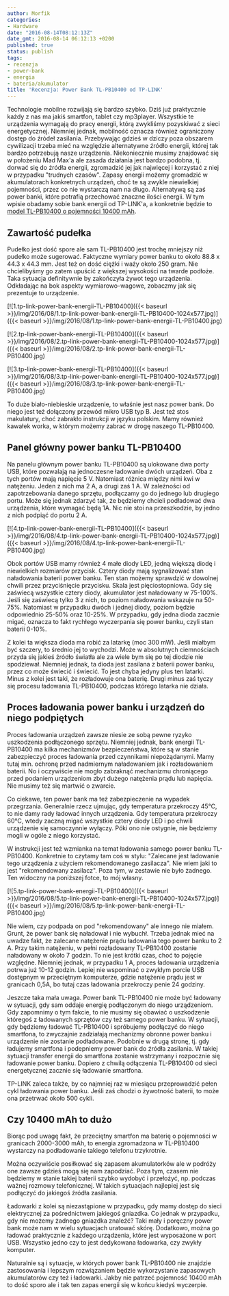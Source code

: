 ```yaml
---
author: Morfik
categories:
- Hardware
date: "2016-08-14T08:12:13Z"
date_gmt: 2016-08-14 06:12:13 +0200
published: true
status: publish
tags:
- recenzja
- power-bank
- energia
- bateria/akumulator
title: 'Recenzja: Power Bank TL-PB10400 od TP-LINK'
---
```


Technologie mobilne rozwijają się bardzo szybko. Dziś już praktycznie każdy z nas ma jakiś smartfon,
tablet czy mp3player. Wszystkie te urządzenia wymagają do pracy energii, którą zwykliśmy pozyskiwać
z sieci energetycznej. Niemniej jednak, mobilność oznacza również ograniczony dostęp do źródeł
zasilania. Przebywając gdzieś w dziczy poza obszarem cywilizacji trzeba mieć na względzie
alternatywne źródło energii, której tak bardzo potrzebują nasze urządzenia. Niekoniecznie musimy
znajdować się w położeniu Mad Max'a ale zasada działania jest bardzo podobna, tj. dorwać się do
źródła energii, zgromadzić jej jak najwięcej i korzystać z niej w przypadku "trudnych czasów".
Zapasy energii możemy gromadzić w akumulatorach konkretnych urządzeń, choć te są zwykle niewielkiej
pojemności, przez co nie wystarczą nam na długo. Alternatywą są zaś power banki, które potrafią
przechować znaczne ilości energii. W tym wpisie obadamy sobie bank energii od TP-LINK'a, a
konkretnie będzie to [model TL-PB10400 o pojemności 10400
mAh](http://www.tp-link.com.pl/products/details/TL-PB10400.html).

<!--more-->
## Zawartość pudełka

Pudełko jest dość spore ale sam TL-PB10400 jest trochę mniejszy niż pudełko może sugerować.
Faktyczne wymiary power banku to około 88.8 x 44.3 x 44.3 mm. Jest też on dość ciężki i waży około
250 gram. Nie chcielibyśmy go zatem upuścić z większej wysokości na twarde podłoże. Taka sytuacja
definitywnie by zakończyła żywot tego urządzenia. Odkładając na bok aspekty wymiarowo-wagowe,
zobaczmy jak się prezentuje to
urządzenie.

[![1.tp-link-power-bank-energii-TL-PB10400]({{< baseurl >}}/img/2016/08/1.tp-link-power-bank-energii-TL-PB10400-1024x577.jpg)]({{< baseurl >}}/img/2016/08/1.tp-link-power-bank-energii-TL-PB10400.jpg)

[![2.tp-link-power-bank-energii-TL-PB10400]({{< baseurl >}}/img/2016/08/2.tp-link-power-bank-energii-TL-PB10400-1024x577.jpg)]({{< baseurl >}}/img/2016/08/2.tp-link-power-bank-energii-TL-PB10400.jpg)

[![3.tp-link-power-bank-energii-TL-PB10400]({{< baseurl >}}/img/2016/08/3.tp-link-power-bank-energii-TL-PB10400-1024x577.jpg)]({{< baseurl >}}/img/2016/08/3.tp-link-power-bank-energii-TL-PB10400.jpg)

To duże biało-niebieskie urządzenie, to właśnie jest nasz power bank. Do niego jest też dołączony
przewód mikro USB typ B. Jest też stos makulatury, choć zabrakło instrukcji w języku polskim. Mamy
również kawałek worka, w którym możemy zabrać w drogę naszego TL-PB10400.

## Panel główny power banku TL-PB10400

Na panelu głównym power banku TL-PB10400 są ulokowane dwa porty USB, które pozwalają na jednoczesne
ładowanie dwóch urządzeń. Oba z tych portów mają napięcie 5 V. Natomiast różnica między nimi kwi w
natężeniu. Jeden z nich ma 2 A, a drugi zaś 1 A. W zależności od zapotrzebowania danego sprzętu,
podłączamy go do jednego lub drugiego portu. Może się jednak zdarzyć tak, że będziemy chcieli
podładować dwa urządzenia, które wymagać będą 1A. Nic nie stoi na przeszkodzie, by jedno z nich
podpiąć do portu 2
A.

[![4.tp-link-power-bank-energii-TL-PB10400]({{< baseurl >}}/img/2016/08/4.tp-link-power-bank-energii-TL-PB10400-1024x577.jpg)]({{< baseurl >}}/img/2016/08/4.tp-link-power-bank-energii-TL-PB10400.jpg)

Obok portów USB mamy również 4 małe diody LED, jedną większą diodę i niewielkich rozmiarów przycisk.
Cztery diody mają sygnalizować stan naładowania baterii power banku. Ten stan możemy sprawdzić w
dowolnej chwili przez przyciśnięcie przycisku. Skala jest pięciostopniowa. Gdy się zaświecą
wszystkie cztery diody, akumulator jest naładowany w 75-100%. Jeśli się zaświecą tylko 3 z nich, to
poziom naładowania wskazuje na 50-75%. Natomiast w przypadku dwóch i jednej diody, poziom będzie
odpowiednio 25-50% oraz 10-25%. W przypadku, gdy jedna dioda zacznie migać, oznacza to fakt rychłego
wyczerpania się power banku, czyli stan baterii 0-10%.

Z kolei ta większa dioda ma robić za latarkę (moc 300 mW). Jeśli miałbym być szczery, to średnio jej
to wychodzi. Może w absolutnych ciemnościach przyda się jakieś źródło światła ale za wiele bym się
po tej diodzie nie spodziewał. Niemniej jednak, ta dioda jest zasilana z baterii power banku, przez
co może świecić i świecić. To jest chyba jedyny plus ten latarki. Minus z kolei jest taki, że
rozładowuje ona baterię. Drugi minus zaś tyczy się procesu ładowania TL-PB10400, podczas którego
latarka nie działa.

## Proces ładowania power banku i urządzeń do niego podpiętych

Proces ładowania urządzeń zawsze niesie ze sobą pewne ryzyko uszkodzenia podłączonego sprzętu.
Niemniej jednak, bank energii TL-PB10400 ma kilka mechanizmów bezpieczeństwa, które są w stanie
zabezpieczyć proces ładowania przed czynnikami niepożądanymi. Mamy tutaj min. ochronę przed
nadmiernym naładowaniem jak i rozładowaniem baterii. No i oczywiście nie mogło zabraknąć mechanizmu
chroniącego przed podaniem urządzeniom zbyt dużego natężenia prądu lub napięcia. Nie musimy też się
martwić o zwarcie.

Co ciekawe, ten power bank ma też zabezpieczenie na wypadek przegrzania. Generalnie rzecz ujmując,
gdy temperatura przekroczy 45°C, to nie damy rady ładować innych urządzenia. Gdy temperatura
przekroczy 60°C, wtedy zaczną migać wszystkie cztery diody LED i po chwili urządzenie się
samoczynnie wyłączy. Póki ono nie ostygnie, nie będziemy mogli w ogóle z niego korzystać.

W instrukcji jest też wzmianka na temat ładowania samego power banku TL-PB10400. Konkretnie to
czytamy tam coś w stylu: "Zalecane jest ładowanie tego urządzenia z użyciem rekomendowanego
zasilacza". Nie wiem jaki to jest "rekomendowany zasilacz". Poza tym, w zestawie nie było żadnego.
Ten widoczny na poniższej fotce, to mój
własny.

[![5.tp-link-power-bank-energii-TL-PB10400]({{< baseurl >}}/img/2016/08/5.tp-link-power-bank-energii-TL-PB10400-1024x577.jpg)]({{< baseurl >}}/img/2016/08/5.tp-link-power-bank-energii-TL-PB10400.jpg)

Nie wiem, czy podpada on pod "rekomendowany" ale innego nie miałem. Grunt, że power bank się
naładował i nie wybuchł. Trzeba jednak mieć na uwadze fakt, że zalecane natężenie prądu ładowania
tego power banku to 2 A. Przy takim natężeniu, w pełni rozładowany TL-PB10400 zostanie naładowany w
około 7 godzin. To nie jest krótki czas, choć to pojęcie względne. Niemniej jednak, w przypadku 1 A,
proces ładowania urządzenia potrwa już 10-12 godzin. Lepiej nie wspominać o zwykłym porcie USB
dostępnym w przeciętnym komputerze, gdzie natężenie prądu jest w granicach 0,5A, bo tutaj czas
ładowania przekroczy penie 24 godziny.

Jeszcze taka mała uwaga. Power bank TL-PB10400 nie może być ładowany w sytuacji, gdy sam oddaje
energię podłączonym do niego urządzeniom. Gdy zapomnimy o tym fakcie, to nie musimy się obawiać o
uszkodzenie któregoś z ładowanych sprzętów czy też samego power banku. W sytuacji, gdy będziemy
ładować TL-PB10400 i spróbujemy podłączyć do niego smartfona, to zwyczajnie zadziałają mechanizmy
obronne power banku i urządzenie nie zostanie podładowane. Podobnie w drugą stronę, tj. gdy ładujemy
smartfona i podepniemy power bank do źródła zasilania. W takiej sytuacji transfer energii do
smartfona zostanie wstrzymany i rozpocznie się ładowanie power banku. Dopiero z chwilą odłączenia
TL-PB10400 od sieci energetycznej zacznie się ładowanie smartfona.

TP-LINK zaleca także, by co najmniej raz w miesiącu przeprowadzić pełen cykl ładowania power banku.
Jeśli zaś chodzi o żywotność baterii, to może ona przetrwać około 500 cykli.

## Czy 10400 mAh to dużo

Biorąc pod uwagę fakt, że przeciętny smartfon ma baterię o pojemności w granicach 2000-3000 mAh, to
energia zgromadzona w TL-PB10400 wystarczy na podładowanie takiego telefonu trzykrotnie.

Można oczywiście posiłkować się zapasem akumulatorków ale w podróży one zawsze gdzieś mogą się nam
zapodziać. Poza tym, czasem nie będziemy w stanie takiej baterii szybko wydobyć i przełożyć, np.
podczas ważnej rozmowy telefonicznej. W takich sytuacjach najlepiej jest się podłączyć do jakiegoś
źródła zasilania.

Ładowarki z kolei są niezastąpione w przypadku, gdy mamy dostęp do sieci elektrycznej za
pośrednictwem jakiegoś gniazdka. Co jednak w przypadku, gdy nie możemy żadnego gniazdka znaleźć?
Taki mały i poręczny power bank może nam w wielu sytuacjach uratować skórę. Dodatkowo, można go
ładować praktycznie z każdego urządzenia, które jest wyposażone w port USB. Wszystko jedno czy to
jest dedykowana ładowarka, czy zwykły komputer.

Naturalnie są i sytuacje, w których power bank TL-PB10400 nie znajdzie zastosowania i lepszym
rozwiązaniem będzie wykorzystanie zapasowych akumulatorów czy też i ładowarki. Jakby nie patrzeć
pojemność 10400 mAh to dość sporo ale i tak ten zapas energii się w końcu kiedyś wyczerpie.
